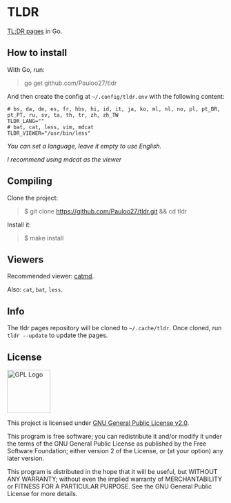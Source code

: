 # TLDR

[TL;DR pages](https://github.com/tldr-pages/tldr/) in Go.

## How to install
With Go, run:
> go get github.com/Pauloo27/tldr

And then create the config at `~/.config/tldr.env` with the following content:
```env
# bs, da, de, es, fr, hbs, hi, id, it, ja, ko, ml, nl, no, pl, pt_BR, pt_PT, ru, sv, ta, th, tr, zh, zh_TW
TLDR_LANG=""
# bat, cat, less, vim, mdcat
TLDR_VIEWER="/usr/bin/less"
```

_You can set a language, leave it empty to use English._

_I recommend using mdcat as the viewer_

## Compiling
Clone the project:
> $ git clone https://github.com/Pauloo27/tldr.git && cd tldr

Install it:
> $ make install

## Viewers
Recommended viewer: [catmd](https://www.archlinux.org/packages/community/x86_64/mdcat/).

Also: `cat`, `bat`, `less`.

## Info
The tldr pages repository will be cloned to `~/.cache/tldr`. 
Once cloned, run `tldr --update` to update the pages.

## License

<img src="https://i.imgur.com/AuQQfiB.png" alt="GPL Logo" height="100px" />

This project is licensed under [GNU General Public License v2.0](./LICENSE).

This program is free software; you can redistribute it and/or modify 
it under the terms of the GNU General Public License as published by 
the Free Software Foundation; either version 2 of the License, or
(at your option) any later version.

This program is distributed in the hope that it will be useful,
but WITHOUT ANY WARRANTY; without even the implied warranty of
MERCHANTABILITY or FITNESS FOR A PARTICULAR PURPOSE. See the
GNU General Public License for more details.

